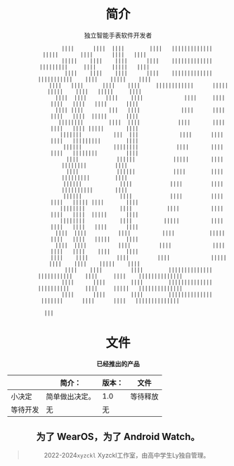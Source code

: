 <header>

<!--
  <<< Author notes: Course header >>>
  Include a 1280×640 image, course title in sentence case, and a concise description in emphasis.
  In your repository settings: enable template repository, add your 1280×640 social image, auto delete head branches.
  Add your open source license, GitHub uses MIT license.
-->

# 简介
独立智能手表软件开发者
                                                                                                                        
                                                                                                                        
                                                                                                                        
                                                                                                                        
                                                                                                                        
                                                                                                                        
                                                                                                                        
                                                                                                                        
                ||||      ||||  ||||        ||||   |||||||||||||        |||||       ||||      ||||   ||||               
                |||||    ||||    ||||      ||||    |||||||||||||      |||||||||     ||||     |||||   ||||               
                 ||||    ||||    ||||      ||||    |||||||||||||     |||||||||||    ||||    |||||    ||||               
                 ||||   ||||      ||||    ||||     ||||||||||||      ||||| |||||    ||||   |||||     ||||               
                  ||||  ||||      ||||    ||||             ||||     ||||     ||||   ||||   ||||      ||||               
                  |||| ||||        |||   ||||             ||||      ||||     ||||   ||||  |||||      ||||               
                   ||||||||        ||||  ||||            ||||       ||||     ||||   |||| |||||       ||||               
                   |||||||          |||  |||             ||||      ||||      ||||   |||||||||        ||||               
                    ||||||          ||||||||            ||||       ||||      ||||   ||||||||         ||||               
                     ||||            ||||||            |||||       ||||             ||||||||         ||||               
                     ||||            ||||||            ||||        ||||             |||||||||        ||||               
                    ||||||            ||||            ||||         ||||             ||||||||||       ||||               
                    ||||||            ||||            ||||         ||||      ||||   ||||| ||||       ||||               
                   ||||||||           ||||           ||||          ||||      ||||   ||||  |||||      ||||               
                   ||||||||           ||||          |||||          ||||      ||||   ||||   ||||      ||||               
                  ||||  ||||          ||||          ||||           |||||     ||||   ||||   |||||     ||||               
                  ||||  ||||          ||||         ||||             ||||     ||||   ||||    ||||     ||||               
                 ||||    ||||         ||||         ||||             |||||   ||||    ||||    |||||    ||||               
                 ||||    ||||         ||||        ||||||||||||||     |||||||||||    ||||     ||||    ||||||||||||||     
                ||||      ||||        ||||        ||||||||||||||     ||||||||||     ||||     |||||   ||||||||||||||     
                ||||      ||||        ||||        ||||||||||||||       |||||||      ||||      ||||   ||||||||||||||     
                                                                         |||                                            
                                                                                                                        
                                                                                                                        


# 文件
**已经推出的产品**

|                |简介：                          |版本：                        |文件
|----------------|-------------------------------|-----------------------------|-----------------------------|
|小决定           |简单做出决定。                    |1.0                     |等待释放
|等待开发         |无                             |无                           |





## 为了 WearOS，为了 Android Watch。

> 2022-2024`xyzckl`
Xyzckl工作室，由高中学生Ly独自管理。
